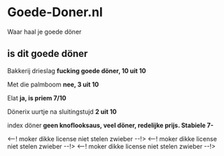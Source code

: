# Goede-Doner.nl
Waar haal je goede döner
<h2>is dit goede döner</h2>
<p>Bakkerij drieslag <b>fucking goede döner, 10 uit 10</b></p>
<p>Met die palmboom <b>nee, 3 uit 10</b></p>
<p>Elat <b>ja, is priem 7/10</b></p>
<p>Dönerix uurtje na sluitingstujd <b> 2 uit 10 </b></p>
<p>index döner<b> geen knoflooksaus, veel döner, redelijke prijs. Stabiele 7-</b></p>

<--! moker dikke license niet stelen zwieber --!>
<--! moker dikke license niet stelen zwieber --!>
<--! moker dikke license niet stelen zwieber --!>

